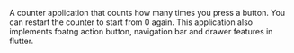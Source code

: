 A counter application that counts how many times you press a button. You can restart the counter to start from 0 again. This application also implements foatng action button, navigation bar and drawer features in flutter.
